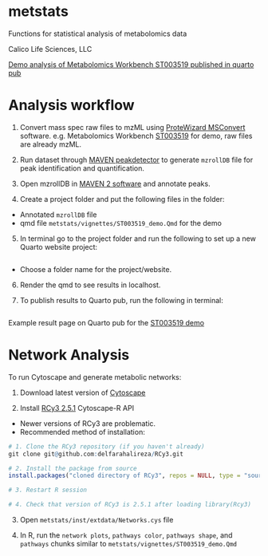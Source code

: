 # metstats
Functions for statistical analysis of metabolomics data

Calico Life Sciences, LLC

[Demo analysis of Metabolomics Workbench ST003519 published in quarto pub](https://delfarah.quarto.pub/metstats-demo---metabolomics-workbench-st003519-dd5a/)

# Analysis workflow

1. Convert mass spec raw files to mzML using [ProteWizard MSConvert](https://proteowizard.sourceforge.io/tools/msconvert.html) software.
e.g. Metabolomics Workbench [ST003519](https://www.metabolomicsworkbench.org/data/DRCCMetadata.php?Mode=Study&DataMode=AllData&StudyID=ST003519&StudyType=MS&ResultType=1#DataTabs) for demo, raw files are already mzML.

2. Run dataset through [MAVEN peakdetector](https://github.com/eugenemel/maven/releases) to generate ```mzrollDB``` file for peak identification and quantification.

3. Open mzrollDB in [MAVEN 2 software](https://www.mdpi.com/2218-1989/12/8/684) and annotate peaks.

4. Create a project folder and put the following files in the folder:
- Annotated ```mzrollDB``` file
- qmd file ```metstats/vignettes/ST003519_demo.Qmd``` for the demo

5. In terminal go to the project folder and run the following to set up a new Quarto website project:
```quarto create project my-website
```
- Choose a folder name for the project/website.

6. Render the qmd to see results in localhost.

7. To publish results to Quarto pub, run the following in terminal:
```quarto publish quarto-pub ST003519_demo.qmd
```

Example result page on Quarto pub for the [ST003519 demo](https://delfarah.quarto.pub/metstats-demo---metabolomics-workbench-st003519-dd5a/)

# Network Analysis

To run Cytoscape and generate metabolic networks:

1. Download latest version of [Cytoscape](https://cytoscape.org/download.html)

2. Install [RCy3 2.5.1](https://github.com/delfarahalireza/RCy3) Cytoscape-R API
- Newer versions of RCy3 are problematic.
- Recommended method of installation:

```r
# 1. Clone the RCy3 repository (if you haven't already)
git clone git@github.com:delfarahalireza/RCy3.git

# 2. Install the package from source
install.packages("cloned directory of RCy3", repos = NULL, type = "source")

# 3. Restart R session

# 4. Check that version of RCy3 is 2.5.1 after loading library(Rcy3)
```

3. Open ```metstats/inst/extdata/Networks.cys``` file

4. In R, run the ```network plots```, ```pathways color```, ```pathways shape```, and ```pathways``` chunks similar to ```metstats/vignettes/ST003519_demo.Qmd```




